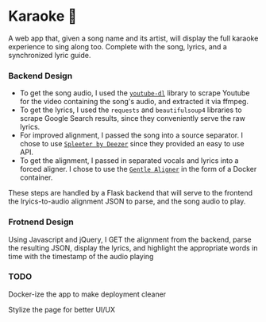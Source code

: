 # Karaoke 🎤

A web app that, given a song name and its artist, will display the full karaoke experience to sing along too. Complete with the song, lyrics, and a synchronized lyric guide.

### Backend Design

- To get the song audio, I used the [`youtube-dl`](https://github.com/ytdl-org/youtube-dl) library to scrape Youtube for the video containing the song's audio, and extracted it via ffmpeg.
- To get the lyrics, I used the `requests` and `beautifulsoup4` libraries to scrape Google Search results, since they conveniently serve the raw lyrics.
- For improved alignment, I passed the song into a source separator. I chose to use [`Spleeter by Deezer`](https://github.com/deezer/spleeter) since they provided an easy to use API.
- To get the alignment, I passed in separated vocals and lyrics into a forced aligner. I chose to use the [`Gentle Aligner`](https://github.com/lowerquality/gentle) in the form of a Docker container.

These steps are handled by a Flask backend that will serve to the frontend the lryics-to-audio alignment JSON to parse, and the song audio to play.

### Frotnend Design

Using Javascript and jQuery, I GET the alignment from the backend, parse the resulting JSON, display the lyrics, and highlight the appropriate words in time with the timestamp of the audio playing

### TODO

Docker-ize the app to make deployment cleaner

Stylize the page for better UI/UX
